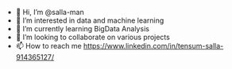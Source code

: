 - 👋 Hi, I’m @salla-man
- 👀 I’m interested in data and machine learning
- 🌱 I’m currently learning BigData Analysis
- 💞️ I’m looking to collaborate on various projects
- 📫 How to reach me  https://www.linkedin.com/in/tensum-salla-914365127/

<!---
salla-man/salla-man is a ✨ special ✨ repository because its `README.md` (this file) appears on your GitHub profile.
You can click the Preview link to take a look at your changes.
--->

